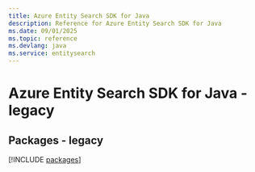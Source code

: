 ```yaml
---
title: Azure Entity Search SDK for Java
description: Reference for Azure Entity Search SDK for Java
ms.date: 09/01/2025
ms.topic: reference
ms.devlang: java
ms.service: entitysearch
---
```

# Azure Entity Search SDK for Java - legacy
## Packages - legacy
[!INCLUDE [packages](entity-search-index.md)]
